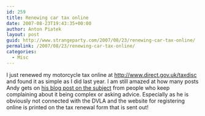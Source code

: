 ```yaml
---
id: 259
title: Renewing car tax online
date: 2007-08-23T19:43:35+00:00
author: Anton Piatek
layout: post
guid: http://www.strangeparty.com/2007/08/23/renewing-car-tax-online/
permalink: /2007/08/23/renewing-car-tax-online/
categories:
  - Misc
---
```

I just renewed my motorcycle tax online at <http://www.direct.gov.uk/taxdisc> and found it as simple as I did last year. I am still amazed at how many posts Andy gets on [his blog post on the subject](http://andypiper.wordpress.com/2006/03/25/renewing-car-tax-online/#comment-84729) from people who keep complaining about it being complex or asking advice. Especially as he is obviously not connected with the DVLA and the website for registering online is printed on the tax renewal form that is sent out!